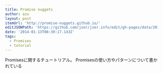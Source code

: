 ```yaml
---
title: Promise nuggets
author: azu
layout: post
itemUrl: 'http://promise-nuggets.github.io/'
editJSONPath: 'https://github.com/jser/jser.info/edit/gh-pages/data/2014/01/index.json'
date: '2014-01-13T08:30:17.143Z'
tags:
  - Promises
  - tutorial
---
```

Promisesに関するチュートリアル。
Promisesの使い方やパターンについて書かれている
